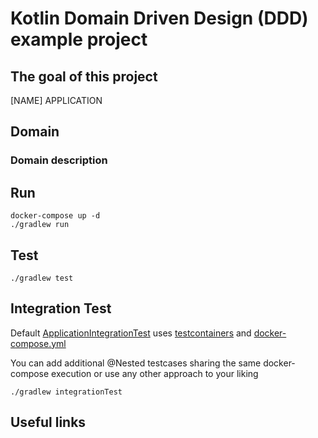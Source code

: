 # Kotlin Domain Driven Design (DDD) example project

<!-- Badger start badges -->

<!-- Badger end badges -->

## The goal of this project

[NAME] APPLICATION



## Domain


### Domain description



## Run

```
docker-compose up -d
./gradlew run
```

## Test

```
./gradlew test
```

## Integration Test

Default [ApplicationIntegrationTest](src/integration-test/java/cabanas/garcia/ismael/meetup/infrastructure/ApplicationIntegrationTest.kt) uses [testcontainers](https://www.testcontainers.org/) and [docker-compose.yml](docker-compose.yml)

You can add additional @Nested testcases sharing the same docker-compose execution or use any other approach to your liking

```
./gradlew integrationTest
```

## Useful links

